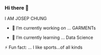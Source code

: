 ### Hi there 👋
I AM JOSEP CHUNG


- 🔭 I’m currently working on ...
GARMENTs 

- 🌱 I’m currently learning ...
Data Science 

⚡ Fun fact: ...
I like sports...of all kinds 

<!--
**josepchung/josepchung** is a ✨ _special_ ✨ repository because its `README.md` (this file) appears on your GitHub profile.

Here are some ideas to get you started:

- 🔭 I’m currently working on ...
- 🌱 I’m currently learning ...
- 👯 I’m looking to collaborate on ...
- 🤔 I’m looking for help with ...
- 💬 Ask me about ...
- 📫 How to reach me: ...
- 😄 Pronouns: ...
- ⚡ Fun fact: ...
-->
